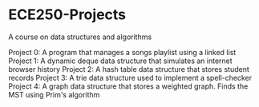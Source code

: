 # ECE250-Projects
A course on data structures and algorithms

Project 0: A program that manages a songs playlist using a linked list
Project 1: A dynamic deque data structure that simulates an internet browser history
Project 2: A hash table data structure that stores student records
Project 3: A trie data structure used to implement a spell-checker
Project 4: A graph data structure that stores a weighted graph. Finds the MST using Prim's algorithm
